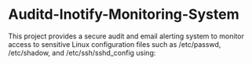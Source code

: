 # Auditd-Inotify-Monitoring-System
This project provides a secure audit and email alerting system to monitor access to sensitive Linux configuration files such as /etc/passwd, /etc/shadow, and /etc/ssh/sshd_config using:
